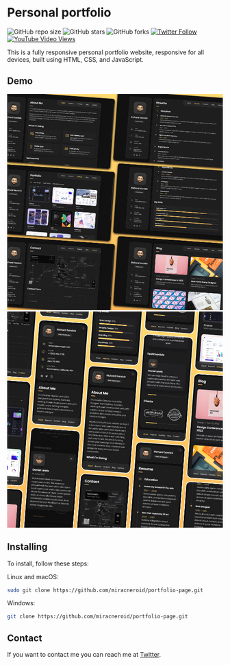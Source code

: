 # Personal portfolio

![GitHub repo size](https://img.shields.io/github/repo-size/miracneroid/portfolio-page)
![GitHub stars](https://img.shields.io/github/stars/miracneroid/portfolio-page?style=social)
![GitHub forks](https://img.shields.io/github/forks/miracneroid/portfolio-page?style=social)
[![Twitter Follow](https://img.shields.io/twitter/follow/miracneroid?style=social)](https://twitter.com/intent/follow?screen_name=miracneroid)
[![YouTube Video Views](https://img.shields.io/youtube/views/miracenroid?style=social)](https://www.youtube.com/@miracneroid)

This is a fully responsive personal portfolio website, responsive for all devices, built using HTML, CSS, and JavaScript.

## Demo

![Desktop Demo](./website-demo-image/desktop.png "Desktop Demo")
![Mobile Demo](./website-demo-image/mobile.png "Mobile Demo")

## Installing 

To install, follow these steps:

Linux and macOS:

```bash
sudo git clone https://github.com/miracneroid/portfolio-page.git
```

Windows:

```bash
git clone https://github.com/miracneroid/portfolio-page.git
```

## Contact 

If you want to contact me you can reach me at [Twitter](https://www.twitter.com/miracneroid).
